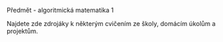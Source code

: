 Předmět - algoritmická matematika 1

Najdete zde zdrojáky k některým cvičením ze školy, domácím úkolům a projektům.
